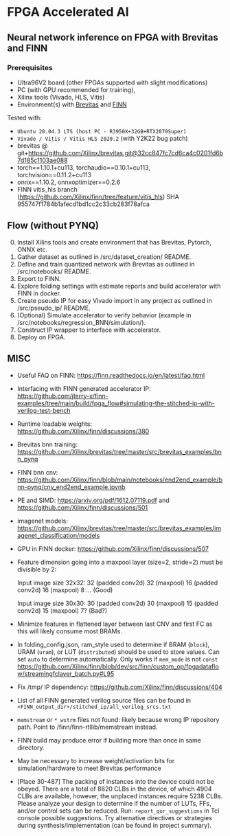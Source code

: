 FPGA Accelerated AI
============================================================================

Neural network inference on FPGA with Brevitas and FINN
----------------------------------------------------------------------------


### Prerequisites
- Ultra96V2 board (other FPGAs supported with slight modifications)
- PC (with GPU recommended for training),
- Xilinx tools (Vivado, HLS, Vitis)
- Environment(s) with [Brevitas](https://github.com/Xilinx/brevitas) and [FINN](https://github.com/Xilinx/finn)



Tested with:
- `Ubuntu 20.04.3 LTS (host PC - R3950X+32GB+RTX2070Super)`
- `Vivado / Vitis / Vitis HLS 2020.2` (with Y2K22 bug patch)
- brevitas @ git+https://github.com/Xilinx/brevitas.git@32cc847fc7cd6ca4c0201fd6b7d185c1103ae088
- torch==1.10.1+cu113, torchaudio==0.10.1+cu113, torchvision==0.11.2+cu113
- onnx==1.10.2, onnxoptimizer==0.2.6
- FINN vitis_hls branch (https://github.com/Xilinx/finn/tree/feature/vitis_hls) SHA 955747f1784b1afecd1bd1cc2c33cb283f78afca




## Flow (without PYNQ)
0. Install Xilins tools  and create environment that has Brevitas, Pytorch, ONNX etc.
1. Gather dataset as outlined in /src/dataset_creation/ README.
2. Define and train quantized network with Brevitas as outlined in /src/notebooks/ README.
3. Export to FINN.
4. Explore folding settings with estimate reports and build accelerator with FINN in docker.
5. Create pseudo IP for easy Vivado import in any project as outlined in /src/pseudo_ip/ README.
6. (Optional) Simulate accelerator to verify behavior (example in /src/notebooks/regression_BNN/simulation/).
7. Construct IP wrapper to interface with accelerator.
8. Deploy on FPGA.


## MISC
- Useful FAQ on FINN: https://finn.readthedocs.io/en/latest/faq.html
- Interfacing with FINN generated accelerator IP: https://github.com/jterry-x/finn-examples/tree/main/build/fpga_flow#simulating-the-stitched-ip-with-verilog-test-bench
- Runtime loadable weights: https://github.com/Xilinx/finn/discussions/380
- Brevitas bnn training: https://github.com/Xilinx/brevitas/tree/master/src/brevitas_examples/bnn_pynq
- FINN bnn cnv: https://github.com/Xilinx/finn/blob/main/notebooks/end2end_example/bnn-pynq/cnv_end2end_example.ipynb
- PE and SIMD: https://arxiv.org/pdf/1612.07119.pdf and https://github.com/Xilinx/finn/discussions/501
- imagenet models: https://github.com/Xilinx/brevitas/tree/master/src/brevitas_examples/imagenet_classification/models
- GPU in FINN docker: https://github.com/Xilinx/finn/discussions/507
- Feature dimension going into a maxpool layer (size=2, stride=2) must be divisible by 2:

  Input image size 32x32: 32 (padded conv2d) 32 (maxpool) 16 (padded conv2d) 16 (maxpool) 8 ... (Good)
  
  Input image size 30x30: 30 (padded conv2d) 30 (maxpool) 15 (padded conv2d) 15 (maxpool) 7? (Bad?)
  
- Minimize features in flattened layer between last CNV and first FC as this will likely consume most BRAMs.
- In folding_config.json, ram_style used to determine if BRAM (`block`), URAM (`uram`), or LUT (`distributed`) should be used to store values. Can set `auto` to determine automatically. Only works if `mem_mode` is not `const` https://github.com/Xilinx/finn/blob/dev/src/finn/custom_op/fpgadataflow/streamingfclayer_batch.py#L95
- Fix /tmp/ IP dependency: https://github.com/Xilinx/finn/discussions/404
- List of all FINN generated verilog source files can be found in `<FINN_output_dir>/stitched_ip/all_verilog_srcs.txt`
- `memstream` or `*_wstrm` files not found: likely because wrong IP repository path. Point to /finn/finn-rtllib/memstream instead. 
- FINN build may produce error if building more than once in same directory.
- May be necessary to increase weight/activation bits for simulation/hardware to meet Brevitas performance
- [Place 30-487] The packing of instances into the device could not be obeyed. There are a total of 8820 CLBs in the device, of which 4904 CLBs are available, however, the unplaced instances require 5238 CLBs. Please analyze your design to determine if the number of LUTs, FFs, and/or control sets can be reduced.
Run: `report_qor_suggestions` in Tcl console possible suggestions. Try alternative directives or strategies during synthesis/implementation (can be found in project summary).
